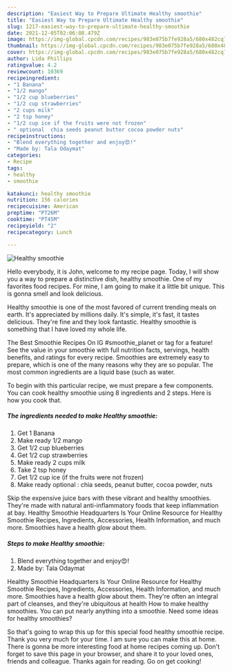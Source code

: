 ```yaml
---
description: "Easiest Way to Prepare Ultimate Healthy smoothie"
title: "Easiest Way to Prepare Ultimate Healthy smoothie"
slug: 1217-easiest-way-to-prepare-ultimate-healthy-smoothie
date: 2021-12-05T02:06:08.479Z
image: https://img-global.cpcdn.com/recipes/983e075b7fe928a5/680x482cq70/healthy-smoothie-recipe-main-photo.jpg
thumbnail: https://img-global.cpcdn.com/recipes/983e075b7fe928a5/680x482cq70/healthy-smoothie-recipe-main-photo.jpg
cover: https://img-global.cpcdn.com/recipes/983e075b7fe928a5/680x482cq70/healthy-smoothie-recipe-main-photo.jpg
author: Lida Phillips
ratingvalue: 4.2
reviewcount: 10369
recipeingredient:
- "1 Banana"
- "1/2 mango"
- "1/2 cup blueberries"
- "1/2 cup strawberries"
- "2 cups milk"
- "2 tsp honey"
- "1/2 cup ice if the fruits were not frozen"
- " optional  chia seeds peanut butter cocoa powder nuts"
recipeinstructions:
- "Blend everything together and enjoy😍!"
- "Made by: Tala Odaymat"
categories:
- Recipe
tags:
- healthy
- smoothie

katakunci: healthy smoothie 
nutrition: 156 calories
recipecuisine: American
preptime: "PT26M"
cooktime: "PT45M"
recipeyield: "2"
recipecategory: Lunch

---
```



![Healthy smoothie](https://img-global.cpcdn.com/recipes/983e075b7fe928a5/680x482cq70/healthy-smoothie-recipe-main-photo.jpg)

Hello everybody, it is John, welcome to my recipe page. Today, I will show you a way to prepare a distinctive dish, healthy smoothie. One of my favorites food recipes. For mine, I am going to make it a little bit unique. This is gonna smell and look delicious.

Healthy smoothie is one of the most favored of current trending meals on earth. It's appreciated by millions daily. It's simple, it's fast, it tastes delicious. They're fine and they look fantastic. Healthy smoothie is something that I have loved my whole life.

The Best Smoothie Recipes On IG #smoothie_planet or tag for a feature! See the value in your smoothie with full nutrition facts, servings, health benefits, and ratings for every recipe. Smoothies are extremely easy to prepare, which is one of the many reasons why they are so popular. The most common ingredients are a liquid base (such as water.


To begin with this particular recipe, we must prepare a few components. You can cook healthy smoothie using 8 ingredients and 2 steps. Here is how you cook that.

<!--inarticleads1-->

##### The ingredients needed to make Healthy smoothie:

1. Get 1 Banana
1. Make ready 1/2 mango
1. Get 1/2 cup blueberries
1. Get 1/2 cup strawberries
1. Make ready 2 cups milk
1. Take 2 tsp honey
1. Get 1/2 cup ice (if the fruits were not frozen)
1. Make ready  optional : chia seeds, peanut butter, cocoa powder, nuts


Skip the expensive juice bars with these vibrant and healthy smoothies. They&#39;re made with natural anti-inflammatory foods that keep inflammation at bay. Healthy Smoothie Headquarters Is Your Online Resource for Healthy Smoothie Recipes, Ingredients, Accessories, Health Information, and much more. Smoothies have a health glow about them. 

<!--inarticleads2-->

##### Steps to make Healthy smoothie:

1. Blend everything together and enjoy😍!
1. Made by: Tala Odaymat


Healthy Smoothie Headquarters Is Your Online Resource for Healthy Smoothie Recipes, Ingredients, Accessories, Health Information, and much more. Smoothies have a health glow about them. They&#39;re often an integral part of cleanses, and they&#39;re ubiquitous at health How to make healthy smoothies. You can put nearly anything into a smoothie. Need some ideas for healthy smoothies? 

So that's going to wrap this up for this special food healthy smoothie recipe. Thank you very much for your time. I am sure you can make this at home. There is gonna be more interesting food at home recipes coming up. Don't forget to save this page in your browser, and share it to your loved ones, friends and colleague. Thanks again for reading. Go on get cooking!
